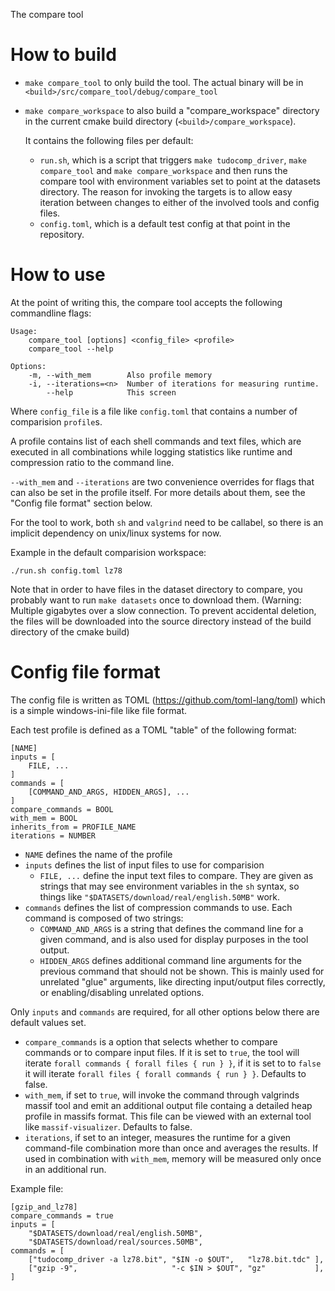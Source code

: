 The compare tool

# How to build

- `make compare_tool` to only build the tool.
  The actual binary will be in `<build>/src/compare_tool/debug/compare_tool`

- `make compare_workspace` to also build a "compare_workspace" directory
  in the current cmake build directory (`<build>/compare_workspace`).

  It contains the following files per default:
  - `run.sh`, which is a script that triggers
    `make tudocomp_driver`, `make compare_tool` and `make compare_workspace`
    and then runs the compare tool with environment variables set
    to point at the datasets directory.
    The reason for invoking the targets is to allow easy iteration
    between changes to either of the involved tools and config files.
  - `config.toml`, which is a default test config at that point in
    the repository.

# How to use

At the point of writing this, the compare tool accepts the following
commandline flags:

    Usage:
        compare_tool [options] <config_file> <profile>
        compare_tool --help

    Options:
        -m, --with_mem        Also profile memory
        -i, --iterations=<n>  Number of iterations for measuring runtime.
            --help            This screen

Where `config_file` is a file like `config.toml` that contains a number of
comparision `profile`s.

A profile contains list of each shell commands and text files,
which are executed in all combinations while
logging statistics like runtime and compression ratio to the
command line.

`--with_mem` and `--iterations` are two convenience
overrides for flags that can also be set in the profile
itself. For more details about them, see the "Config file format" section below.

For the tool to work, both `sh` and `valgrind` need to be
callabel, so there is an implicit dependency on unix/linux systems for now.

Example in the default comparision workspace:

    ./run.sh config.toml lz78

Note that in order to have files in the dataset directory to compare,
you probably want to run `make datasets` once to download them.
(Warning: Multiple gigabytes over a slow connection. To prevent accidental deletion, the files will be downloaded into the source directory instead of the build directory of the cmake build)

# Config file format

The config file is written as TOML (https://github.com/toml-lang/toml)
which is a simple windows-ini-file like file format.

Each test profile is defined as a TOML "table" of the following format:

    [NAME]
    inputs = [
        FILE, ...
    ]
    commands = [
        [COMMAND_AND_ARGS, HIDDEN_ARGS], ...
    ]
    compare_commands = BOOL
    with_mem = BOOL
    inherits_from = PROFILE_NAME
    iterations = NUMBER

- `NAME` defines the name of the profile
- `inputs` defines the list of input files to use for comparision
  - `FILE, ...` define the input text files to compare.
    They are given as strings that may see environment variables
    in the `sh` syntax, so things like `"$DATASETS/download/real/english.50MB"`
    work.
- `commands` defines the list of compression commands to use. Each command
  is composed of two strings:
  - `COMMAND_AND_ARGS` is a string that defines the command line for a given
    command, and is also used for display purposes in the tool output.
  - `HIDDEN_ARGS` defines additional command line arguments for the
    previous command that should not be shown.
    This is mainly used for unrelated "glue" arguments, like directing
    input/output files correctly, or enabling/disabling unrelated options.

Only `inputs` and `commands` are required, for all other options below
there are default values set.

- `compare_commands` is a option that selects whether to
  compare commands or to compare input files.
  If it is set to `true`, the tool will iterate
  `forall commands { forall files { run } }`,
  if it is set to to `false` it will iterate
  `forall files { forall commands { run } }`.
  Defaults to false.
- `with_mem`, if set to `true`, will invoke the command through valgrinds
  massif tool and emit an additional output file containg
  a detailed heap profile in massifs format. This file
  can be viewed with an external tool like `massif-visualizer`.
  Defaults to false.
- `iterations`, if set to an integer, measures the runtime for a given
  command-file combination more than once and averages the results.
  If used in combination with `with_mem`, memory will be measured only once
  in an additional run.

Example file:

    [gzip_and_lz78]
    compare_commands = true
    inputs = [
        "$DATASETS/download/real/english.50MB",
        "$DATASETS/download/real/sources.50MB",
    commands = [
        ["tudocomp_driver -a lz78.bit", "$IN -o $OUT",   "lz78.bit.tdc" ],
        ["gzip -9",                     "-c $IN > $OUT", "gz"           ],
    ]
